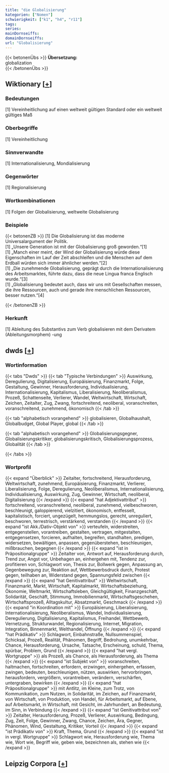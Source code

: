 ```yaml
---
title: "die Globalisierung"
kategorien: ["Nomen"]
schwierigkeit: ["k1", "h4", "r11"]
tags:
series:
mainDornseiffs:
domainDornseiffs:
url: "Globalisierung"
---
```


{{< betonenÜbs >}}
**Übersetzung:**  
globalization  
{{< /betonenÜbs >}}

## Wiktionary [[+](https://de.wiktionary.org/wiki/Globalisierung)]

### Bedeutungen
[1] Vereinheitlichung auf einen weltweit gültigen Standard oder ein weltweit gültiges Maß  

### Oberbegriffe
[1] Vereinheitlichung  

### Sinnverwandte
[1] Internationalisierung, Mondialisierung  

### Gegenwörter
[1] Regionalisierung  

### Wortkombinationen
[1] Folgen der Globalisierung, weltweite Globalisierung  

### Beispiele
{{< betonenZB >}}
[1] Die Globalisierung ist das moderne Universalargument der Politik.  
[1] „Unsere Generation ist mit der Globalisierung groß geworden.“[1]  
[1] „Manch einer meint, der Wind der Globalisierung würde diese Eigenschaften im Lauf der Zeit abschleifen und die Menschen auf dem Erdball würden sich immer ähnlicher werden.“[2]  
[1] „Die zunehmende Globalisierung, geprägt durch die Internationalisierung des Arbeitsmarktes, führte dazu, dass die neue Lingua franca Englisch wurde.“[3]  
[1] „Globalisierung bedeutet auch, dass wir uns mit Gesellschaften messen, die ihre Ressourcen, auch und gerade ihre menschlichen Ressourcen, besser nutzen.“[4]  

{{< /betonenZB >}}
### Herkunft
[1] Ableitung des Substantivs zum Verb globalisieren mit dem Derivatem (Ableitungsmorphem) -ung  



## dwds [[+](https://www.dwds.de/wb/Globalisierung)]

### Wortinformation
{{< tabs "Dwds" >}}
{{< tab "Typische Verbindungen" >}}
Auswirkung, Deregulierung, Digitalisierung, Europäisierung, Finanzmarkt, Folge, Gestaltung, Gewinner, Herausforderung, Individualisierung, Internationalisierung, Kapitalismus, Liberalisierung, Neoliberalismus, Prozeß, Schattenseite, Verlierer, Wandel, Weltwirtschaft, Wirtschaft, Zeichen, Zeitalter, Zug, Zwang, fortschreitend, neoliberal, voranschreiten, voranschreitend, zunehmend, ökonomisch
{{< /tab >}}

{{< tab "alphabetisch vorangehend" >}}
globalisieren, Globalhaushalt, Globalbudget, Global Player, global
{{< /tab >}}

{{< tab "alphabetisch vorangehend" >}}
Globalisierungsgegner, Globalisierungskritiker, globalisierungskritisch, Globalisierungsprozess, Globalität
{{< /tab >}}

{{< /tabs >}}

### Wortprofil
{{< expand "Überblick" >}} Zeitalter, fortschreitend, Herausforderung, Weltwirtschaft, zunehmend, Europäisierung, Finanzmarkt, Verlierer, Liberalisierung, Folge, Deregulierung, Neoliberalismus, Internationalisierung, Individualisierung, Auswirkung, Zug, Gewinner, Wirtschaft, neoliberal, Digitalisierung {{< /expand >}}
{{< expand "hat Adjektivattribut" >}} fortschreitend, voranschreitend, neoliberal, zunehmend, vielbeschworen, beschleunigt, galoppierend, vielzitiert, ökonomisch, entfesselt, kapitalistisch, forciert, ungezügelt, hemmungslos, gerecht, unreguliert, beschworen, terrestrisch, verstärkend, verstanden {{< /expand >}}
{{< expand "ist Akk./Dativ-Objekt von" >}} verteufeln, widerstreiten, entgegenstellen, vorantreiben, gestalten, vertragen, mitgestalten, entgegensetzen, forcieren, aufhalten, begreifen, standhalten, predigen, widersetzen, bewältigen, anpassen, gegenüberstehen, beschleunigen, mißbrauchen, begegnen {{< /expand >}}
{{< expand "ist in Präpositionalgruppe" >}} Zeitalter von, Antwort auf, Herausforderung durch, Trend zur, Angst vor, Unbehagen an, einhergehen mit, Tendenz zur, profitieren von, Schlagwort von, Thesis zur, Bollwerk gegen, Anpassung an, Gegenbewegung zur, Reaktion auf, Wettbewerbsdruck durch, Protest gegen, teilhaben an, Widerstand gegen, Spannungsfeld zwischen {{< /expand >}}
{{< expand "hat Genitivattribut" >}} Weltwirtschaft, Finanzmarkt, Markt, Wirtschaft, Kapitalmarkt, Wirtschaftsbeziehung, Ökonomie, Weltmarkt, Wirtschaftsleben, Gleichgültigkeit, Finanzgeschäft, Solidarität, Geschäft, Stimmung, Immobilienmarkt, Wirtschaftsgeschehen, Wirtschaftsprozeß, Alltagskultur, Absatzmarkt, Geschmack {{< /expand >}}
{{< expand "in Koordination mit" >}} Europäisierung, Liberalisierung, Internationalisierung, Neoliberalismus, Wandel, Individualisierung, Deregulierung, Digitalisierung, Kapitalismus, Freihandel, Wettbewerb, Vernetzung, Strukturwandel, Regionalisierung, Internet, Migration, Integration, Binnenmarkt, Welthandel, Öffnung {{< /expand >}}
{{< expand "hat Prädikativ" >}} Schlagwort, Einbahnstraße, Nullsummenspiel, Schicksal, Prozeß, Realität, Phänomen, Begriff, Bedrohung, unumkehrbar, Chance, Herausforderung, Ursache, Tatsache, Erscheinung, schuld, Thema, spürbar, Problem, Grund {{< /expand >}}
{{< expand "hat vergl. Wortgruppe" >}} als Prozeß, als Chance, als Herausforderung, als Thema {{< /expand >}}
{{< expand "ist Subjekt von" >}} voranschreiten, haltmachen, fortschreiten, erfordern, erzwingen, einhergehen, erfassen, zwingen, bedeuten, beschleunigen, nützen, auswirken, hervorbringen, herausfordern, vergrößern, vorantreiben, verändern, verschärfen, untergraben, bewirken {{< /expand >}}
{{< expand "hat Präpositionalgruppe" >}} mit Antlitz, im Kleine, zum Trotz, von Kommunikation, zum Nutzen, in Solidarität, im Zeichen, auf Finanzmarkt, von Wirtschaft, von Produktion, von Handel, für Arbeitsmarkt, auf Ebene, auf Arbeitsmarkt, in Wirtschaft, mit Gesicht, im Jahrhundert, an Bedeutung, im Sinn, in Verbindung {{< /expand >}}
{{< expand "ist Genitivattribut von" >}} Zeitalter, Herausforderung, Prozeß, Verlierer, Auswirkung, Bedingung, Zug, Zeit, Folge, Gewinner, Zwang, Chance, Zeichen, Ära, Gegner, Phänomen, Wind, Gestaltung, Kritiker, Vorteil {{< /expand >}}
{{< expand "ist Prädikativ von" >}} Kraft, Thema, Grund {{< /expand >}}
{{< expand "ist in vergl. Wortgruppe" >}} Schlagwort wie, Herausforderung wie, Thema wie, Wort wie, Begriff wie, geben wie, bezeichnen als, stehen wie {{< /expand >}}

## Leipzig Corpora [[+](https://corpora.uni-leipzig.de/en/res?word=Globalisierung&corpusId=deu_newscrawl-public_2018)]

